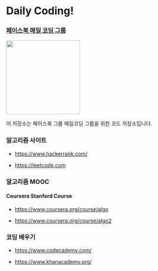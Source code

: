 Daily Coding!
=========
### [페이스북 매일 코딩 그룹](https://www.facebook.com/groups/daycode)

<img src="https://octodex.github.com/images/baracktocat.jpg" width=200>

이 저장소는 페이스북 그룹 매일코딩 그룹을 위한 코드 저장소입니다. 

### 알고리즘 사이트

* https://www.hackerrank.com/

* https://leetcode.com

### 알고리즘 MOOC

#### Coursera Stanford Course

* https://www.coursera.org/course/algo 

* https://www.coursera.org/course/algo2

### 코딩 배우기

* https://www.codecademy.com/

* https://www.khanacademy.org/